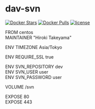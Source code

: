 # dav-svn
[![Docker Stars](https://img.shields.io/docker/stars/takeyamajp/dav-svn.svg?style=flat-square)](https://hub.docker.com/r/takeyamajp/dav-svn/)
[![Docker Pulls](https://img.shields.io/docker/pulls/takeyamajp/dav-svn.svg?style=flat-square)](https://hub.docker.com/r/takeyamajp/dav-svn/)
[![license](https://img.shields.io/github/license/u6k/plantuml-image-generator.svg)](https://github.com/u6k/plantuml-image-generator/blob/master/LICENSE)

FROM centos  
MAINTAINER "Hiroki Takeyama"

ENV TIMEZONE Asia/Tokyo

ENV REQUIRE_SSL true

ENV SVN_REPOSITORY dev  
ENV SVN_USER user  
ENV SVN_PASSWORD user

VOLUME /svn

EXPOSE 80  
EXPOSE 443
